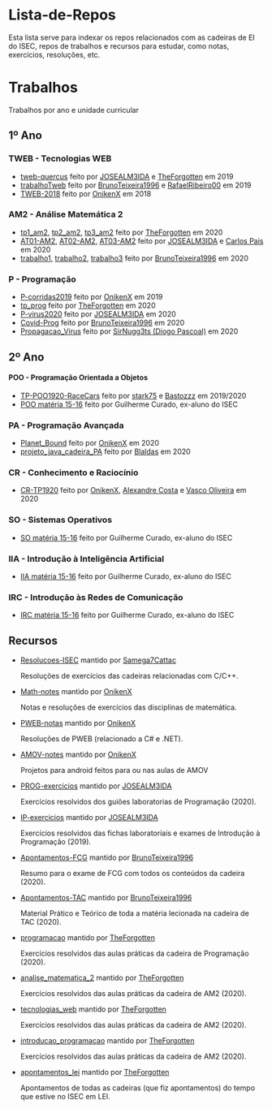 # Lista-de-Repos

Esta lista serve para indexar os repos relacionados com as cadeiras de EI do ISEC, repos de trabalhos e recursos para estudar, como notas, exercícios, resoluções, etc.

# Trabalhos

Trabalhos por ano e unidade curricular
 
## 1º Ano
 
### TWEB - Tecnologias WEB

 - [tweb-quercus](https://github.com/JOSEALM3IDA/twebtrabalho) feito por [JOSEALM3IDA](https://github.com/JOSEALM3IDA) e [TheForgotten](https://github.com/TheForgottened) em 2019
 - [trabalhoTweb](https://github.com/BrunoTeixeira1996/trabalhoTweb) feito por [BrunoTeixeira1996](https://github.com/BrunoTeixeira1996) e [RafaelRibeiro00](https://github.com/RafaelRibeiro00) em 2019
 - [TWEB-2018](https://github.com/ISEC-estudantes/TWEB-2018) feito por [OnikenX](https://github.com/OnikenX) em 2018
 
 ### AM2 - Análise Matemática 2

- [tp1_am2](https://github.com/TheForgottened/tp1_am2), [tp2_am2](https://github.com/TheForgottened/tp2_am2), [tp3_am2](https://github.com/TheForgottened/tp3_am2) feito por [TheForgotten](https://github.com/TheForgottened) em 2020
- [AT01-AM2](https://github.com/JOSEALM3IDA/Material-ISEC/tree/main/AM2-2020/AMatividade01), [AT02-AM2](https://github.com/JOSEALM3IDA/Material-ISEC/tree/main/AM2-2020/AMatividade02), [AT03-AM2](https://github.com/JOSEALM3IDA/Material-ISEC/tree/main/AM2-2020/AMatividade03) feito por [JOSEALM3IDA](https://github.com/JOSEALM3IDA) e [Carlos Pais]() em 2020
- [trabalho1](https://github.com/BrunoTeixeira1996/MATLAB_AM2/tree/master/trabalho1), [trabalho2](https://github.com/BrunoTeixeira1996/MATLAB_AM2/tree/master/trabalho2), [trabalho3](https://github.com/BrunoTeixeira1996/MATLAB_AM2/tree/master/trabalho3) feito por [BrunoTeixeira1996](https://github.com/BrunoTeixeira1996) em 2020

### P - Programação

 - [P-corridas2019](https://github.com/ISEC-estudantes/P-corridas2019) feito por [OnikenX](https://github.com/OnikenX) em 2019
 - [tp_prog](https://github.com/TheForgottened/tp_prog) feito por [TheForgotten](https://github.com/TheForgottened) em 2020
 - [P-virus2020](https://github.com/JOSEALM3IDA/Material-ISEC/tree/main/PROG-2020/progtrabalho01) feito por [JOSEALM3IDA](https://github.com/JOSEALM3IDA) em 2020
 - [Covid-Prog](https://github.com/BrunoTeixeira1996/Covid-Prog) feito por [BrunoTeixeira1996](https://github.com/BrunoTeixeira1996) em 2020
 - [Propagacao_Virus](https://github.com/sirNugg3ts/TrabalhoP_Simulacao_Propagacao_Virus) feito por [SirNugg3ts (Diogo Pascoal)](https://github.com/sirNugg3ts) em 2020

## 2º Ano

#### POO - Programação Orientada a Objetos
 - [TP-POO1920-RaceCars](https://github.com/stark75/TP-POO1920-RaceCars) feito por [stark75](https://github.com/stark75) e [Bastozzz](https://github.com/Bastozzz) em 2019/2020
 - [POO matéria 15-16](https://github.com/Bastozzz/Anos15-17/tree/main/POO) feito por Guilherme Curado, ex-aluno do ISEC

### PA - Programação Avançada

- [Planet_Bound](https://github.com/ISEC-estudantes/Planet_Bound) feito por [OnikenX](https://github.com/OnikenX) em 2020
- [projeto_java_cadeira_PA](https://github.com/ISEC-estudantes/projeto_java_cadeira_PA) feito por [Blaldas](https://github.com/Blaldas) em 2020
 
### CR - Conhecimento e Raciocínio

- [CR-TP1920](https://github.com/ISEC-estudantes/CR-TP1920) feito por [OnikenX](https://github.com/OnikenX), [Alexandre Costa](https://github.com/alexandrec0sta) e [Vasco Oliveira](https://github.com/360nobuggs) em 2020

### SO - Sistemas Operativos

- [SO matéria 15-16](https://github.com/Bastozzz/Anos15-17/tree/main/SO) feito por Guilherme Curado, ex-aluno do ISEC

### IIA - Introdução à Inteligência Artificial

- [IIA matéria 15-16](https://github.com/Bastozzz/Anos15-17/tree/main/IIA) feito por Guilherme Curado, ex-aluno do ISEC

### IRC - Introdução às Redes de Comunicação

- [IRC matéria 15-16](https://github.com/Bastozzz/Anos15-17/tree/main/IRC) feito por Guilherme Curado, ex-aluno do ISEC

## Recursos

- [Resolucoes-ISEC](https://github.com/ISEC-estudantes/Resolucoes-ISEC) mantido por [Samega7Cattac](https://github.com/Samega7Cattac)
    
    Resoluções de exercícios das cadeiras relacionadas com C/C++.

- [Math-notes](https://github.com/ISEC-estudantes/Math-notes) mantido por [OnikenX](https://github.com/OnikenX)

    Notas e resoluções de exercícios das disciplinas de matemática.

- [PWEB-notas](https://github.com/ISEC-estudantes/PWEB-notas) mantido por [OnikenX](https://github.com/OnikenX)

    Resoluções de PWEB (relacionado a C# e .NET).
    
- [AMOV-notes](https://github.com/ISEC-estudantes/AMOV-notes) mantido por [OnikenX](https://github.com/OnikenX)

    Projetos para android feitos para ou nas aulas de AMOV
    
- [PROG-exercicios](https://github.com/JOSEALM3IDA/Material-ISEC/tree/main/PROG-2020/progexercicios) mantido por [JOSEALM3IDA](https://github.com/JOSEALM3IDA)

    Exercícios resolvidos dos guiões laboratorias de Programação (2020).
    
- [IP-exercicios](https://github.com/JOSEALM3IDA/Material-ISEC/tree/main/IP-2019) mantido por [JOSEALM3IDA](https://github.com/JOSEALM3IDA)

    Exercícios resolvidos das fichas laboratoriais e exames de Introdução à Programação (2019).

- [Apontamentos-FCG](https://github.com/BrunoTeixeira1996/Apontamentos-ISEC/tree/master/1%C2%BAAno/2%C2%BASemestre/FCG) mantido por [BrunoTeixeira1996](https://github.com/BrunoTeixeira1996)

    Resumo para o exame de FCG com todos os conteúdos da cadeira (2020).

- [Apontamentos-TAC](https://github.com/BrunoTeixeira1996/Apontamentos-ISEC/tree/master/1%C2%BAAno/2%C2%BASemestre/TAC) mantido por [BrunoTeixeira1996](https://github.com/BrunoTeixeira1996)

    Material Prático e Teórico de toda a matéria lecionada na cadeira de TAC (2020).

- [programacao](https://github.com/TheForgottened/programacao) mantido por [TheForgotten](https://github.com/TheForgottened)

    Exercícios resolvidos das aulas práticas da cadeira de Programação (2020).

- [analise_matematica_2](https://github.com/TheForgottened/analise_matematica_2) mantido por [TheForgotten](https://github.com/TheForgottened)

    Exercícios resolvidos das aulas práticas da cadeira de AM2 (2020).
    
- [tecnologias_web](https://github.com/TheForgottened/tecnologias_web) mantido por [TheForgotten](https://github.com/TheForgottened)

    Exercícios resolvidos das aulas práticas da cadeira de AM2 (2020).

- [introducao_programacao](https://github.com/TheForgottened/introducao_programacao) mantido por [TheForgotten](https://github.com/TheForgottened)

    Exercícios resolvidos das aulas práticas da cadeira de AM2 (2020).

- [apontamentos_lei](https://github.com/TheForgottened/apontamentos_lei) mantido por [TheForgotten](https://github.com/TheForgottened)

    Apontamentos de todas as cadeiras (que fiz apontamentos) do tempo que estive no ISEC em LEI.
